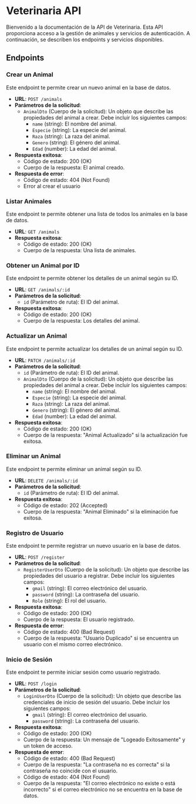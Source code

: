 # Veterinaria API

Bienvenido a la documentación de la API de Veterinaria. Esta API proporciona acceso a la gestión de animales y servicios de autenticación. A continuación, se describen los endpoints y servicios disponibles.

## Endpoints

### Crear un Animal

Este endpoint te permite crear un nuevo animal en la base de datos.

- **URL**: `POST /animals`
- **Parámetros de la solicitud**:
  - `AnimalDto` (Cuerpo de la solicitud): Un objeto que describe las propiedades del animal a crear. Debe incluir los siguientes campos:
    - `name` (string): El nombre del animal.
    - `Especie` (string): La especie del animal.
    - `Raza` (string): La raza del animal.
    - `Genero` (string): El género del animal.
    - `Edad` (number): La edad del animal.
- **Respuesta exitosa**:
  - Código de estado: 200 (OK)
  - Cuerpo de la respuesta: El animal creado.
- **Respuesta de error**:
  - Código de estado: 404 (Not Found)
  - Error al crear el usuario

### Listar Animales

Este endpoint te permite obtener una lista de todos los animales en la base de datos.

- **URL**: `GET /animals`
- **Respuesta exitosa**:
  - Código de estado: 200 (OK)
  - Cuerpo de la respuesta: Una lista de animales.

### Obtener un Animal por ID

Este endpoint te permite obtener los detalles de un animal según su ID.

- **URL**: `GET /animals/:id`
- **Parámetros de la solicitud**:
  - `id` (Parámetro de ruta): El ID del animal.
- **Respuesta exitosa**:
  - Código de estado: 200 (OK)
  - Cuerpo de la respuesta: Los detalles del animal.

### Actualizar un Animal

Este endpoint te permite actualizar los detalles de un animal según su ID.

- **URL**: `PATCH /animals/:id`
- **Parámetros de la solicitud**:
  - `id` (Parámetro de ruta): El ID del animal.
  - `AnimalDto` (Cuerpo de la solicitud): Un objeto que describe las propiedades del animal a crear. Debe incluir los siguientes campos:
    - `name` (string): El nombre del animal.
    - `Especie` (string): La especie del animal.
    - `Raza` (string): La raza del animal.
    - `Genero` (string): El género del animal.
    - `Edad` (number): La edad del animal.
- **Respuesta exitosa**:
  - Código de estado: 200 (OK)
  - Cuerpo de la respuesta: "Animal Actualizado" si la actualización fue exitosa.

### Eliminar un Animal

Este endpoint te permite eliminar un animal según su ID.

- **URL**: `DELETE /animals/:id`
- **Parámetros de la solicitud**:
  - `id` (Parámetro de ruta): El ID del animal.
- **Respuesta exitosa**:
  - Código de estado: 202 (Accepted)
  - Cuerpo de la respuesta: "Animal Eliminado" si la eliminación fue exitosa.

### Registro de Usuario

Este endpoint te permite registrar un nuevo usuario en la base de datos.

- **URL**: `POST /register`
- **Parámetros de la solicitud**:
  - `RegisterUserDto` (Cuerpo de la solicitud): Un objeto que describe las propiedades del usuario a registrar. Debe incluir los siguientes campos:
    - `gmail` (string): El correo electrónico del usuario.
    - `password` (string): La contraseña del usuario.
    - `Role` (string): El rol del usuario.
- **Respuesta exitosa**:
  - Código de estado: 200 (OK)
  - Cuerpo de la respuesta: El usuario registrado.
- **Respuesta de error**:
  - Código de estado: 400 (Bad Request)
  - Cuerpo de la respuesta: "Usuario Duplicado" si se encuentra un usuario con el mismo correo electrónico.

### Inicio de Sesión

Este endpoint te permite iniciar sesión como usuario registrado.

- **URL**: `POST /login`
- **Parámetros de la solicitud**:
  - `LoginUserDto` (Cuerpo de la solicitud): Un objeto que describe las credenciales de inicio de sesión del usuario. Debe incluir los siguientes campos:
    - `gmail` (string): El correo electrónico del usuario.
    - `password` (string): La contraseña del usuario.
- **Respuesta exitosa**:
  - Código de estado: 200 (OK)
  - Cuerpo de la respuesta: Un mensaje de "Logeado Exitosamente" y un token de acceso.
- **Respuesta de error**:
  - Código de estado: 400 (Bad Request)
  - Cuerpo de la respuesta: "La contraseña no es correcta" si la contraseña no coincide con el usuario.
  - Código de estado: 404 (Not Found)
  - Cuerpo de la respuesta: "El correo electrónico no existe o está incorrecto" si el correo electrónico no se encuentra en la base de datos.

